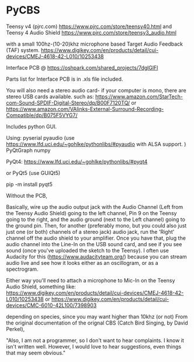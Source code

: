 # PyCBS
Teensy v4 (pjrc.com)
https://www.pjrc.com/store/teensy40.html
and Teensy 4 Audio Shield
https://www.pjrc.com/store/teensy3_audio.html

with a small 100hz-(10-20)khz microphone based Target Audio Feedback (TAF) system. 
https://www.digikey.com/en/products/detail/cui-devices/CMEJ-4618-42-L010/10253438


Interface PCB @
https://oshpark.com/shared_projects/7dglGlFl

Parts list for Interface PCB is in .xls file included.

You will also need a stereo audio card- if your computer is mono, there are stereo USB cards available.
such as:
https://www.amazon.com/StarTech-com-Sound-SPDIF-Digital-Stereo/dp/B00F7120TQ/
or
https://www.amazon.com/VAlinks-External-Surround-Recording-Compatible/dp/B075F5VYG7/



Includes python GUI. 

Using:
pyserial
pyaudio (use https://www.lfd.uci.edu/~gohlke/pythonlibs/#pyaudio	with ALSA support. )
PyQtGraph
numpy

PyQt4:
https://www.lfd.uci.edu/~gohlke/pythonlibs/#pyqt4


or PyQt5 (use GUIQt5)

pip -m install pyqt5


Without the PCB, 

Basically, wire up the audio output jack with the Audio Channel (Left from the Teensy Audio Shield) going to the left channel, Pin 9 on the Teensy going to the right, and the audio ground (next to the Left channel) going to the ground pin.
Then, for another (preferably mono, but you could also just just one (or both) channels of a stereo jack) audio jack, run the 'Right' channel off the audio shield to your amplifier.
Once you have that, plug the audio channel into the Line-In on the USB sound card, and see if you see sound (once you've uploaded the sketch to the Teensy).
I often use Audacity for this (https://www.audacityteam.org/) because you can stream audio live and see how it looks either as an oscillogram, or as a spectrogram. 

Either way you'll need to attach a microphone to Mic-In on the Teensy Audio Shield, something like:
https://www.digikey.com/en/products/detail/cui-devices/CMEJ-4618-42-L010/10253438
or
https://www.digikey.com/en/products/detail/cui-devices/CMC-6010-42L100/7398903

depending on species, since you may want higher than 10khz (or not)
From the original documentation of the orignal CBS (Catch Bird Singing, by David Perkel), 

"Also, I am not a programmer, so I don't want to hear complaints.  I know it
isn't written well.  However, I would love to hear suggestions, even things
that may seem obvious."
